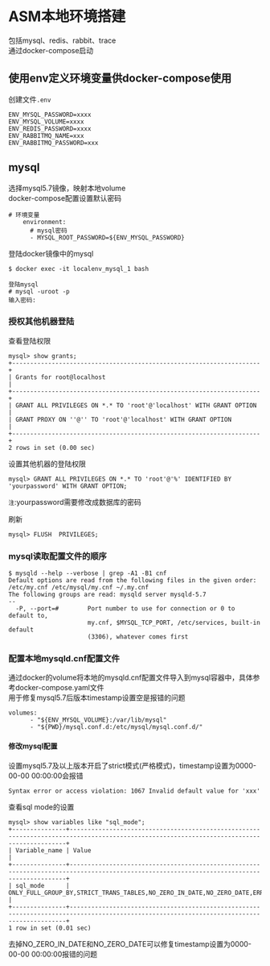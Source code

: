 # ASM本地环境搭建
包括mysql、redis、rabbit、trace<br>
通过docker-compose启动

## 使用env定义环境变量供docker-compose使用
创建文件`.env`

```
ENV_MYSQL_PASSWORD=xxxx
ENV_MYSQL_VOLUME=xxxx
ENV_REDIS_PASSWORD=xxxx
ENV_RABBITMQ_NAME=xxx
ENV_RABBITMQ_PASSWORD=xxx
```

## mysql
选择mysql5.7镜像，映射本地volume<br>
docker-compose配置设置默认密码

```
# 环境变量
    environment:
      # mysql密码
      - MYSQL_ROOT_PASSWORD=${ENV_MYSQL_PASSWORD}
```

登陆docker镜像中的mysql

```
$ docker exec -it localenv_mysql_1 bash

登陆mysql
# mysql -uroot -p
输入密码:
```

### 授权其他机器登陆

查看登陆权限

```
mysql> show grants;
+---------------------------------------------------------------------+
| Grants for root@localhost                                           |
+---------------------------------------------------------------------+
| GRANT ALL PRIVILEGES ON *.* TO 'root'@'localhost' WITH GRANT OPTION |
| GRANT PROXY ON ''@'' TO 'root'@'localhost' WITH GRANT OPTION        |
+---------------------------------------------------------------------+
2 rows in set (0.00 sec)
```

设置其他机器的登陆权限

```
mysql> GRANT ALL PRIVILEGES ON *.* TO 'root'@'%' IDENTIFIED BY 'yourpassword' WITH GRANT OPTION;
```

`注`:yourpassword需要修改成数据库的密码

刷新

```
mysql> FLUSH  PRIVILEGES;
```


### mysql读取配置文件的顺序

```
$ mysqld --help --verbose | grep -A1 -B1 cnf
Default options are read from the following files in the given order:
/etc/my.cnf /etc/mysql/my.cnf ~/.my.cnf
The following groups are read: mysqld server mysqld-5.7
--
  -P, --port=#        Port number to use for connection or 0 to default to,
                      my.cnf, $MYSQL_TCP_PORT, /etc/services, built-in default
                      (3306), whatever comes first
```

### 配置本地mysqld.cnf配置文件
通过docker的volume将本地的mysqld.cnf配置文件导入到mysql容器中，具体参考docker-compose.yaml文件<br>
用于修复mysql5.7后版本timestamp设置空是报错的问题

```
volumes:
      - "${ENV_MYSQL_VOLUME}:/var/lib/mysql"
      - "${PWD}/mysql.conf.d:/etc/mysql/mysql.conf.d/"
```

#### 修改mysql配置
设置mysql5.7及以上版本开启了strict模式(严格模式)，timestamp设置为0000-00-00 00:00:00会报错

```
Syntax error or access violation: 1067 Invalid default value for 'xxx'
```

查看sql mode的设置

```
mysql> show variables like "sql_mode";
+---------------+-------------------------------------------------------------------------------------------------------------------------------------------+
| Variable_name | Value                                                                                                                                     |
+---------------+-------------------------------------------------------------------------------------------------------------------------------------------+
| sql_mode      | ONLY_FULL_GROUP_BY,STRICT_TRANS_TABLES,NO_ZERO_IN_DATE,NO_ZERO_DATE,ERROR_FOR_DIVISION_BY_ZERO,NO_AUTO_CREATE_USER,NO_ENGINE_SUBSTITUTION |
+---------------+-------------------------------------------------------------------------------------------------------------------------------------------+
1 row in set (0.01 sec)
```

去掉NO_ZERO_IN_DATE和NO_ZERO_DATE可以修复timestamp设置为0000-00-00 00:00:00报错的问题